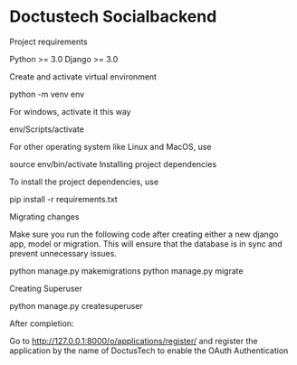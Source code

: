 # Doctustech Socialbackend

Project requirements

Python >= 3.0
Django >= 3.0

Create and activate virtual environment

python -m venv env

For windows, activate it this way

env/Scripts/activate

For other operating system like Linux and MacOS, use

source env/bin/activate
Installing project dependencies

To install the project dependencies, use

pip install -r requirements.txt

Migrating changes

Make sure you run the following code after creating either a new django app, model or migration. This will ensure that the database is in sync and prevent unnecessary issues.

python manage.py makemigrations
python manage.py migrate

Creating Superuser

python manage.py createsuperuser

 After completion:
    
 Go to http://127.0.0.1:8000/o/applications/register/ and register the application by the name of DoctusTech to enable the OAuth Authentication
